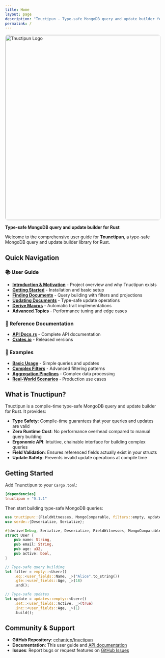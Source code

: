 ```yaml
---
title: Home
layout: page
description: "Tnuctipun - Type-safe MongoDB query and update builder for Rust"
permalink: /
---
```


<img src="https://repository-images.githubusercontent.com/1030517113/b428d5ff-e9b3-4ae4-a3e7-77979debc7b0" alt="Tnuctipun Logo" width="600" style="border: 1px solid #ddd; border-radius: 8px;" />

**Type-safe MongoDB query and update builder for Rust**

Welcome to the comprehensive user guide for **Tnunctipun**, a type-safe MongoDB query and update builder library for Rust.

## Quick Navigation

### 📚 User Guide

- [**Introduction & Motivation**](user-guide/01-introduction.md) - Project overview and why Tnuctipun exists
- [**Getting Started**](user-guide/02-getting-started.md) - Installation and basic setup
- [**Finding Documents**](user-guide/03-finding-documents.md) - Query building with filters and projections
- [**Updating Documents**](user-guide/04-updating-documents.md) - Type-safe update operations
- [**Derive Macros**](user-guide/05-derive-macros.md) - Automatic trait implementations
- [**Advanced Topics**](user-guide/06-advanced-topics.md) - Performance tuning and edge cases

### 🔧 Reference Documentation

- [**API Docs.rs**](https://docs.rs/tnuctipun/latest/tnuctipun/) - Complete API documentation
- [**Crates.io**](https://crates.io/crates/tnuctipun) - Released versions

### 📖 Examples

- [**Basic Usage**](examples/basic-usage.md) - Simple queries and updates
- [**Complex Filters**](examples/complex-filters.md) - Advanced filtering patterns
- [**Aggregation Pipelines**](examples/aggregation-pipelines.md) - Complex data processing
- [**Real-World Scenarios**](examples/real-world-scenarios.md) - Production use cases

## What is Tnuctipun?

Tnuctipun is a compile-time type-safe MongoDB query and update builder for Rust. It provides:

- **Type Safety**: Compile-time guarantees that your queries and updates are valid
- **Zero Runtime Cost**: No performance overhead compared to manual query building
- **Ergonomic API**: Intuitive, chainable interface for building complex queries
- **Field Validation**: Ensures referenced fields actually exist in your structs
- **Update Safety**: Prevents invalid update operations at compile time

## Getting Started

Add Tnunctipun to your `Cargo.toml`:

```toml
[dependencies]
tnuctipun = "0.1.1"
```

Then start building type-safe MongoDB queries:

```rust
use tnuctipun::{FieldWitnesses, MongoComparable, filters::empty, updates};
use serde::{Deserialize, Serialize};

#[derive(Debug, Serialize, Deserialize, FieldWitnesses, MongoComparable)]
struct User {
    pub name: String,
    pub email: String,
    pub age: u32,
    pub active: bool,
}

// Type-safe query building
let filter = empty::<User>()
    .eq::<user_fields::Name, _>("Alice".to_string())
    .gte::<user_fields::Age, _>(18)
    .and();

// Type-safe updates
let update = updates::empty::<User>()
    .set::<user_fields::Active, _>(true)
    .inc::<user_fields::Age, _>(1)
    .build();
```

## Community & Support

- **GitHub Repository**: [cchantep/tnuctipun](https://github.com/cchantep/tnuctipun)
- **Documentation**: This user guide and [API documentation](https://docs.rs/tnuctipun/latest/tnuctipun/)
- **Issues**: Report bugs or request features on [GitHub Issues](https://github.com/cchantep/tnunctipun/issues)
